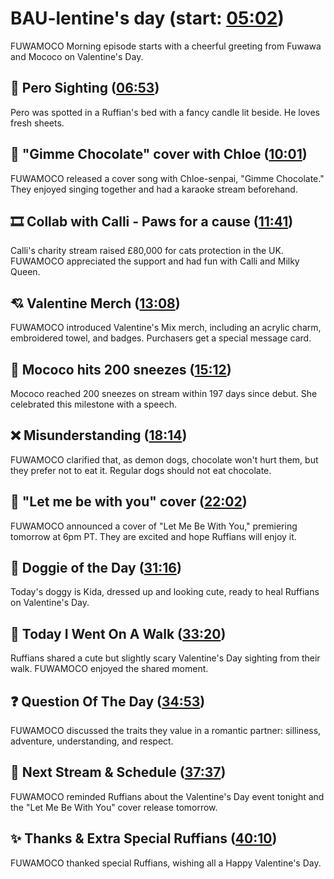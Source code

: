 # BAU-lentine's day (start: [05:02](https://youtu.be/nMl8WQ1Iuls?t=05m02s))

FUWAMOCO Morning episode starts with a cheerful greeting from Fuwawa and Mococo on Valentine's Day.

## 👀 Pero Sighting ([06:53](https://youtu.be/nMl8WQ1Iuls?t=06m53s))

Pero was spotted in a Ruffian's bed with a fancy candle lit beside. He loves fresh sheets.

## 🍫 "Gimme Chocolate" cover with Chloe ([10:01](https://youtu.be/nMl8WQ1Iuls?t=10m01s))

FUWAMOCO released a cover song with Chloe-senpai, "Gimme Chocolate." They enjoyed singing together and had a karaoke stream beforehand.

## 🎞️ Collab with Calli - Paws for a cause ([11:41](https://youtu.be/nMl8WQ1Iuls?t=11m41s))

Calli's charity stream raised £80,000 for cats protection in the UK. FUWAMOCO appreciated the support and had fun with Calli and Milky Queen.

## 💘 Valentine Merch ([13:08](https://youtu.be/nMl8WQ1Iuls?t=13m08s))

FUWAMOCO introduced Valentine's Mix merch, including an acrylic charm, embroidered towel, and badges. Purchasers get a special message card.

## 🤧 Mococo hits 200 sneezes ([15:12](https://youtu.be/nMl8WQ1Iuls?t=15m12s))

Mococo reached 200 sneezes on stream within 197 days since debut. She celebrated this milestone with a speech.

## ❌ Misunderstanding ([18:14](https://youtu.be/nMl8WQ1Iuls?t=18m14s))

FUWAMOCO clarified that, as demon dogs, chocolate won't hurt them, but they prefer not to eat it. Regular dogs should not eat chocolate.

## 🎤 "Let me be with you" cover ([22:02](https://youtu.be/nMl8WQ1Iuls?t=22m02s))

FUWAMOCO announced a cover of "Let Me Be With You," premiering tomorrow at 6pm PT. They are excited and hope Ruffians will enjoy it.

## 🐶 Doggie of the Day ([31:16](https://youtu.be/nMl8WQ1Iuls?t=31m16s))

Today's doggy is Kida, dressed up and looking cute, ready to heal Ruffians on Valentine's Day.

## 🚶 Today I Went On A Walk ([33:20](https://youtu.be/nMl8WQ1Iuls?t=33m20s))

Ruffians shared a cute but slightly scary Valentine's Day sighting from their walk. FUWAMOCO enjoyed the shared moment.

## ❓ Question Of The Day ([34:53](https://youtu.be/nMl8WQ1Iuls?t=34m53s))

FUWAMOCO discussed the traits they value in a romantic partner: silliness, adventure, understanding, and respect.

## 📅 Next Stream & Schedule ([37:37](https://youtu.be/nMl8WQ1Iuls?t=37m37s))

FUWAMOCO reminded Ruffians about the Valentine's Day event tonight and the "Let Me Be With You" cover release tomorrow.

## ✨ Thanks & Extra Special Ruffians ([40:10](https://youtu.be/nMl8WQ1Iuls?t=40m10s))

FUWAMOCO thanked special Ruffians, wishing all a Happy Valentine's Day.

